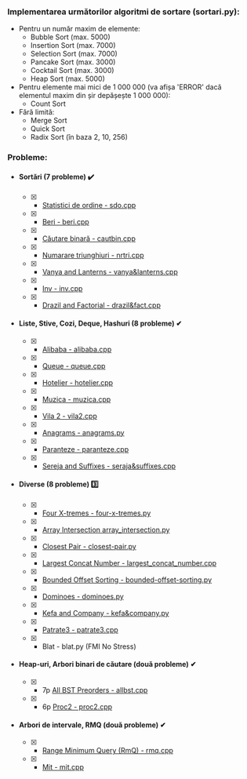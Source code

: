 ### Implementarea următorilor algoritmi de sortare (sortari.py):
* Pentru un număr maxim de elemente:
  * Bubble Sort (max. 5000)
  * Insertion Sort (max. 7000)
  * Selection Sort (max. 7000)
  * Pancake Sort (max. 3000)
  * Cocktail Sort (max. 3000)
  * Heap Sort (max. 5000)
* Pentru elemente mai mici de 1 000 000 (va afișa 'ERROR' dacă elementul maxim din șir depășește 1 000 000):
  * Count Sort
* Fără limită:
  * Merge Sort
  * Quick Sort
  * Radix Sort (în baza 2, 10, 256)

### Probleme:

* #### Sortări (7 probleme) ✔️
	* [x] - [Statistici de ordine - sdo.cpp](https://www.infoarena.ro/problema/sdo) 
	* [x] - [Beri - beri.cpp](https://www.infoarena.ro/problema/beri) 
	* [x] - [Căutare binară - cautbin.cpp](https://www.infoarena.ro/problema/cautbin) 
	* [x] - [Numarare triunghiuri - nrtri.cpp](https://www.infoarena.ro/problema/nrtri)
	* [x] - [Vanya and Lanterns - vanya&lanterns.cpp](https://codeforces.com/problemset/problem/492/B) 
	* [x] - [Inv - inv.cpp](https://www.infoarena.ro/problema/inv) 
	* [x] - [Drazil and Factorial - drazil&fact.cpp](https://codeforces.com/problemset/problem/515/C) 

* #### Liste, Stive, Cozi, Deque, Hashuri (8 probleme) ✔
	* [x] - [Alibaba - alibaba.cpp](https://www.infoarena.ro/problema/alibaba) 
	* [x] - [Queue - queue.cpp](https://www.infoarena.ro/problema/queue) 
	* [x] - [Hotelier - hotelier.cpp](https://codeforces.com/problemset/problem/1200/A) 
	* [x] - [Muzica - muzica.cpp](https://www.infoarena.ro/problema/muzica) 
	* [x] - [Vila 2 - vila2.cpp](https://www.infoarena.ro/problema/vila2)
	* [x] - [Anagrams - anagrams.py](https://csacademy.com/contest/archive/task/anagrams/statement/) 
	* [x] - [Paranteze - paranteze.cpp](https://www.infoarena.ro/problema/paranteze) 
	* [x] - [Sereja and Suffixes - seraja&suffixes.cpp](https://codeforces.com/problemset/problem/368/B) 
	
* #### Diverse (8 probleme) 3️⃣
	* [x] - [Four X-tremes - four-x-tremes.py](https://csacademy.com/contest/interview-archive/task/four-x-tremes/)
	* [x] - [Array Intersection array_intersection.py](https://www.csacademy.com/contest/interview-archive/task/array-intersection/)
	* [x] - [Closest Pair - closest-pair.py](https://csacademy.com/contest/interview-archive/task/closest-pair/) 
	* [x] - [Largest Concat Number - largest_concat_number.cpp](https://csacademy.com/contest/interview-archive/task/largest-concat-number/) 
	* [x] - [Bounded Offset Sorting - bounded-offset-sorting.py](https://csacademy.com/contest/interview-archive/task/Bounded-offset-sorting/) 
	* [x] - [Dominoes - dominoes.py](https://csacademy.com/contest/archive/task/dominoes/statement/) 
	* [x] - [Kefa and Company - kefa&company.py](https://codeforces.com/contest/580/problem/B) 
	* [x] - [Patrate3 - patrate3.cpp](https://www.infoarena.ro/problema/patrate3) 
	* [x] - Blat - blat.py (FMI No Stress)

* #### Heap-uri, Arbori binari de căutare (două probleme) ✔
	* [x] - 7p [All BST Preorders - allbst.cpp](https://csacademy.com/contest/interview-archive/task/all-bst-preorders/)
	* [x] - 6p [Proc2 - proc2.cpp](https://www.infoarena.ro/problema/proc2)

* #### Arbori de intervale, RMQ (două probleme) ✔
	* [x] - [Range Minimum Query (RmQ) - rmq.cpp](https://www.infoarena.ro/problema/rmq) 
	* [x] - [Mit - mit.cpp](https://www.infoarena.ro/problema/mit) 